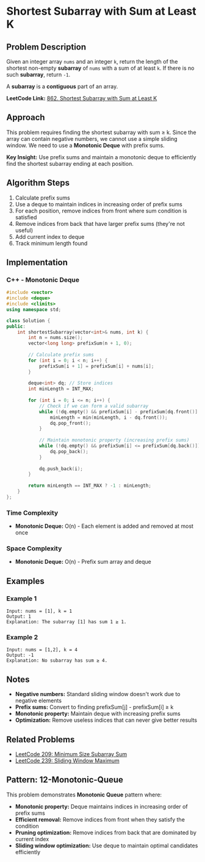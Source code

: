 # Shortest Subarray with Sum at Least K

## Problem Description
Given an integer array `nums` and an integer `k`, return the length of the shortest non-empty **subarray** of `nums` with a sum of at least `k`. If there is no such **subarray**, return `-1`.

A **subarray** is a **contiguous** part of an array.

**LeetCode Link:** [862. Shortest Subarray with Sum at Least K](https://leetcode.com/problems/shortest-subarray-with-sum-at-least-k/)

## Approach
This problem requires finding the shortest subarray with sum ≥ k. Since the array can contain negative numbers, we cannot use a simple sliding window. We need to use a **Monotonic Deque** with prefix sums.

**Key Insight:** Use prefix sums and maintain a monotonic deque to efficiently find the shortest subarray ending at each position.

## Algorithm Steps
1. Calculate prefix sums
2. Use a deque to maintain indices in increasing order of prefix sums
3. For each position, remove indices from front where sum condition is satisfied
4. Remove indices from back that have larger prefix sums (they're not useful)
5. Add current index to deque
6. Track minimum length found

## Implementation

### C++ - Monotonic Deque
```cpp
#include <vector>
#include <deque>
#include <climits>
using namespace std;

class Solution {
public:
    int shortestSubarray(vector<int>& nums, int k) {
        int n = nums.size();
        vector<long long> prefixSum(n + 1, 0);
        
        // Calculate prefix sums
        for (int i = 0; i < n; i++) {
            prefixSum[i + 1] = prefixSum[i] + nums[i];
        }
        
        deque<int> dq; // Store indices
        int minLength = INT_MAX;
        
        for (int i = 0; i <= n; i++) {
            // Check if we can form a valid subarray
            while (!dq.empty() && prefixSum[i] - prefixSum[dq.front()] >= k) {
                minLength = min(minLength, i - dq.front());
                dq.pop_front();
            }
            
            // Maintain monotonic property (increasing prefix sums)
            while (!dq.empty() && prefixSum[i] <= prefixSum[dq.back()]) {
                dq.pop_back();
            }
            
            dq.push_back(i);
        }
        
        return minLength == INT_MAX ? -1 : minLength;
    }
};
```

### Time Complexity
- **Monotonic Deque:** O(n) - Each element is added and removed at most once

### Space Complexity
- **Monotonic Deque:** O(n) - Prefix sum array and deque

## Examples

### Example 1
```
Input: nums = [1], k = 1
Output: 1
Explanation: The subarray [1] has sum 1 ≥ 1.
```

### Example 2
```
Input: nums = [1,2], k = 4
Output: -1
Explanation: No subarray has sum ≥ 4.
```

## Notes
- **Negative numbers:** Standard sliding window doesn't work due to negative elements
- **Prefix sums:** Convert to finding prefixSum[j] - prefixSum[i] ≥ k
- **Monotonic property:** Maintain deque with increasing prefix sums
- **Optimization:** Remove useless indices that can never give better results

## Related Problems
- [LeetCode 209: Minimum Size Subarray Sum](https://leetcode.com/problems/minimum-size-subarray-sum/)
- [LeetCode 239: Sliding Window Maximum](https://leetcode.com/problems/sliding-window-maximum/)

## Pattern: 12-Monotonic-Queue
This problem demonstrates **Monotonic Queue** pattern where:
- **Monotonic property:** Deque maintains indices in increasing order of prefix sums
- **Efficient removal:** Remove indices from front when they satisfy the condition
- **Pruning optimization:** Remove indices from back that are dominated by current index
- **Sliding window optimization:** Use deque to maintain optimal candidates efficiently
